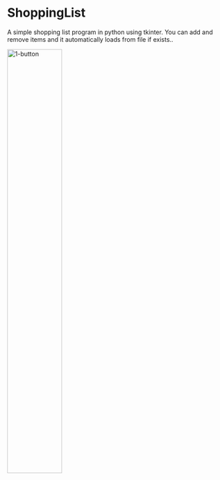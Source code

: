# ShoppingList
A simple shopping list program in python using tkinter. You can add and remove items and it automatically loads from file if exists.. 


<img src="https://user-images.githubusercontent.com/13908217/181707678-d05d4f82-3690-4c24-9726-8dd32a8eb28f.png" alt="1-button" width='50%'></img>
